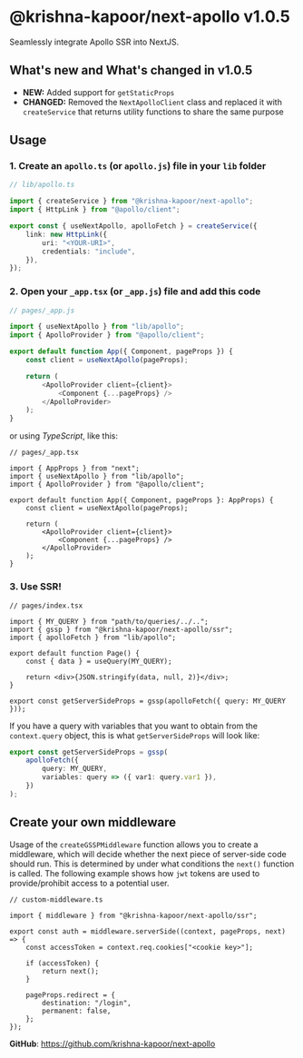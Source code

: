 # @krishna-kapoor/next-apollo v1.0.5

Seamlessly integrate Apollo SSR into NextJS.

## What's new and What's changed in v1.0.5

-   **NEW:** Added support for `getStaticProps`
-   **CHANGED:** Removed the `NextApolloClient` class and replaced it with `createService` that returns utility functions to share the same purpose

## Usage

### 1. Create an `apollo.ts` (or `apollo.js`) file in your `lib` folder

```ts
// lib/apollo.ts

import { createService } from "@krishna-kapoor/next-apollo";
import { HttpLink } from "@apollo/client";

export const { useNextApollo, apolloFetch } = createService({
    link: new HttpLink({
        uri: "<YOUR-URI>",
        credentials: "include",
    }),
});
```

### 2. Open your `_app.tsx` (or `_app.js`) file and add this code

```js
// pages/_app.js

import { useNextApollo } from "lib/apollo";
import { ApolloProvider } from "@apollo/client";

export default function App({ Component, pageProps }) {
    const client = useNextApollo(pageProps);

    return (
        <ApolloProvider client={client}>
            <Component {...pageProps} />
        </ApolloProvider>
    );
}
```

or using _TypeScript_, like this:

```tsx
// pages/_app.tsx

import { AppProps } from "next";
import { useNextApollo } from "lib/apollo";
import { ApolloProvider } from "@apollo/client";

export default function App({ Component, pageProps }: AppProps) {
    const client = useNextApollo(pageProps);

    return (
        <ApolloProvider client={client}>
            <Component {...pageProps} />
        </ApolloProvider>
    );
}
```

### 3. Use SSR!

```tsx
// pages/index.tsx

import { MY_QUERY } from "path/to/queries/../..";
import { gssp } from "@krishna-kapoor/next-apollo/ssr";
import { apolloFetch } from "lib/apollo";

export default function Page() {
    const { data } = useQuery(MY_QUERY);

    return <div>{JSON.stringify(data, null, 2)}</div>;
}

export const getServerSideProps = gssp(apolloFetch({ query: MY_QUERY }));
```

If you have a query with variables that you want to obtain from the `context.query` object, this is what `getServerSideProps` will look like:

```ts
export const getServerSideProps = gssp(
    apolloFetch({
        query: MY_QUERY,
        variables: query => ({ var1: query.var1 }),
    })
);
```

## Create your own middleware

Usage of the `createGSSPMiddleware` function allows you to create a middleware, which will decide whether the next piece of server-side code should run. This is determined by under what conditions the `next()` function is called. The following example shows how `jwt` tokens are used to provide/prohibit access to a potential user.

```tsx
// custom-middleware.ts

import { middleware } from "@krishna-kapoor/next-apollo/ssr";

export const auth = middleware.serverSide((context, pageProps, next) => {
    const accessToken = context.req.cookies["<cookie key>"];

    if (accessToken) {
        return next();
    }

    pageProps.redirect = {
        destination: "/login",
        permanent: false,
    };
});
```

**GitHub**: https://github.com/krishna-kapoor/next-apollo
